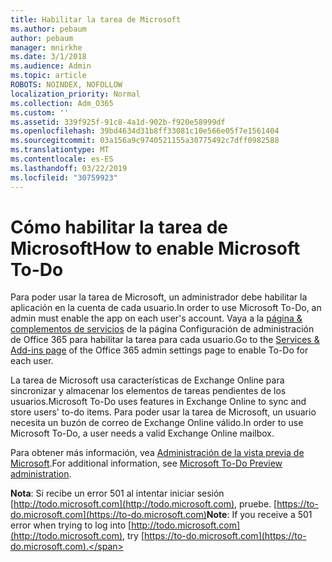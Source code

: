 ```yaml
---
title: Habilitar la tarea de Microsoft
ms.author: pebaum
author: pebaum
manager: mnirkhe
ms.date: 3/1/2018
ms.audience: Admin
ms.topic: article
ROBOTS: NOINDEX, NOFOLLOW
localization_priority: Normal
ms.collection: Adm_O365
ms.custom: ''
ms.assetid: 339f925f-91c8-4a1d-902b-f920e58999df
ms.openlocfilehash: 39bd4634d31b8ff33081c10e566e05f7e1561404
ms.sourcegitcommit: 03a156a9c9740521155a30775492c7dff0982588
ms.translationtype: MT
ms.contentlocale: es-ES
ms.lasthandoff: 03/22/2019
ms.locfileid: "30759923"
---
```

# <a name="how-to-enable-microsoft-to-do"></a><span data-ttu-id="517b7-102">Cómo habilitar la tarea de Microsoft</span><span class="sxs-lookup"><span data-stu-id="517b7-102">How to enable Microsoft To-Do</span></span>

<span data-ttu-id="517b7-103">Para poder usar la tarea de Microsoft, un administrador debe habilitar la aplicación en la cuenta de cada usuario.</span><span class="sxs-lookup"><span data-stu-id="517b7-103">In order to use Microsoft To-Do, an admin must enable the app on each user's account.</span></span> <span data-ttu-id="517b7-104">Vaya a la [página &amp; complementos de servicios](https://portal.office.com/adminportal/home#/Settings/ServicesAndAddIns) de la página Configuración de administración de Office 365 para habilitar la tarea para cada usuario.</span><span class="sxs-lookup"><span data-stu-id="517b7-104">Go to the [Services &amp; Add-ins page](https://portal.office.com/adminportal/home#/Settings/ServicesAndAddIns) of the Office 365 admin settings page to enable To-Do for each user.</span></span> 
  
<span data-ttu-id="517b7-105">La tarea de Microsoft usa características de Exchange Online para sincronizar y almacenar los elementos de tareas pendientes de los usuarios.</span><span class="sxs-lookup"><span data-stu-id="517b7-105">Microsoft To-Do uses features in Exchange Online to sync and store users' to-do items.</span></span> <span data-ttu-id="517b7-106">Para poder usar la tarea de Microsoft, un usuario necesita un buzón de correo de Exchange Online válido.</span><span class="sxs-lookup"><span data-stu-id="517b7-106">In order to use Microsoft To-Do, a user needs a valid Exchange Online mailbox.</span></span>
  
<span data-ttu-id="517b7-107">Para obtener más información, vea [Administración de la vista previa de Microsoft](https://support.office.com/article/490c1a8c-2333-4952-8125-841afadb9620.aspx).</span><span class="sxs-lookup"><span data-stu-id="517b7-107">For additional information, see [Microsoft To-Do Preview administration](https://support.office.com/article/490c1a8c-2333-4952-8125-841afadb9620.aspx).</span></span>
  
 <span data-ttu-id="517b7-108">**Nota**: Si recibe un error 501 al intentar iniciar sesión [http://todo.microsoft.com](http://todo.microsoft.com), pruebe. [https://to-do.microsoft.com](https://to-do.microsoft.com)</span><span class="sxs-lookup"><span data-stu-id="517b7-108">**Note**: If you receive a 501 error when trying to log into [http://todo.microsoft.com](http://todo.microsoft.com), try [https://to-do.microsoft.com](https://to-do.microsoft.com).</span></span>
  

